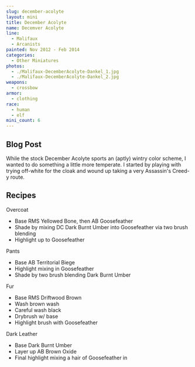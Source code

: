```yaml
---
slug: december-acolyte
layout: mini
title: December Acolyte
name: Decemver Acolyte
line:
  - Malifaux
  - Arcanists
painted: Nov 2012 - Feb 2014
categories:
  - Other Miniatures
photos:
  - ./Malifaux-DecemberAcolyte-Dankel_1.jpg
  - ./Malifaux-DecemberAcolyte-Dankel_2.jpg
weapons:
  - crossbow
armor:
  - clothing
race:
  - human
  - elf
mini_count: 6
---
```


## Blog Post

While the stock December Acolyte sports an (aptly) wintry color scheme, I wanted to do something a little more temperate. I started by playing with trying off-white for the cloak and wound up taking a very Assassin's Creed-y route.

## Recipes

Overcoat

- Base RMS Yellowed Bone, then AB Goosefeather
- Shade by mixing DC Dark Burnt Umber into Goosefeather via two brush blending
- Highlight up to Goosefeather

Pants

- Base AB Territorial Biege
- Highlight mixing in Goosefeather
- Shade by two brush blending Dark Burnt Umber

Fur

- Base RMS Driftwood Brown
- Wash brown wash
- Careful wash black
- Drybrush w/ base
- Highlight brush with Goosefeather

Dark Leather

- Base Dark Burnt Umber
- Layer up AB Brown Oxide
- Final highlight mixing a hair of Goosefeather in
